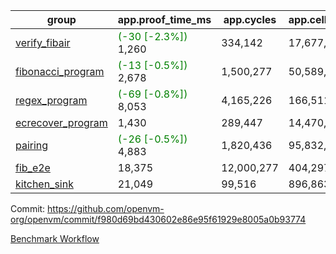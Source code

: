 | group | app.proof_time_ms | app.cycles | app.cells_used | leaf.proof_time_ms | leaf.cycles | leaf.cells_used |
| -- | -- | -- | -- | -- | -- | -- |
| [verify_fibair](https://github.com/openvm-org/openvm/blob/benchmark-results/benchmarks-pr/1570/verify_fibair-f980d69bd430602e86e95f61929e8005a0b93774.md) |<span style='color: green'>(-30 [-2.3%])</span> 1,260 |  334,142 |  17,677,298 |- | - | - |
| [fibonacci_program](https://github.com/openvm-org/openvm/blob/benchmark-results/benchmarks-pr/1570/fibonacci-f980d69bd430602e86e95f61929e8005a0b93774.md) |<span style='color: green'>(-13 [-0.5%])</span> 2,678 |  1,500,277 |  50,589,503 |- | - | - |
| [regex_program](https://github.com/openvm-org/openvm/blob/benchmark-results/benchmarks-pr/1570/regex-f980d69bd430602e86e95f61929e8005a0b93774.md) |<span style='color: green'>(-69 [-0.8%])</span> 8,053 |  4,165,226 |  166,511,152 |- | - | - |
| [ecrecover_program](https://github.com/openvm-org/openvm/blob/benchmark-results/benchmarks-pr/1570/ecrecover-f980d69bd430602e86e95f61929e8005a0b93774.md) | 1,430 |  289,447 |  14,470,186 |- | - | - |
| [pairing](https://github.com/openvm-org/openvm/blob/benchmark-results/benchmarks-pr/1570/pairing-f980d69bd430602e86e95f61929e8005a0b93774.md) |<span style='color: green'>(-26 [-0.5%])</span> 4,883 |  1,820,436 |  95,832,407 |- | - | - |
| [fib_e2e](https://github.com/openvm-org/openvm/blob/benchmark-results/benchmarks-pr/1570/fib_e2e-f980d69bd430602e86e95f61929e8005a0b93774.md) | 18,375 |  12,000,277 |  404,297,545 | 22,792 |  7,703,759 |  432,127,968 |
| [kitchen_sink](https://github.com/openvm-org/openvm/blob/benchmark-results/benchmarks-pr/1570/kitchen_sink-f980d69bd430602e86e95f61929e8005a0b93774.md) | 21,049 |  99,516 |  896,863,809 | 41,697 |  10,502,367 |  927,565,204 |


Commit: https://github.com/openvm-org/openvm/commit/f980d69bd430602e86e95f61929e8005a0b93774

[Benchmark Workflow](https://github.com/openvm-org/openvm/actions/runs/14394787572)
